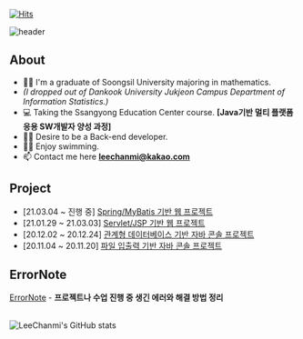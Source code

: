 
  [![Hits](https://hits.seeyoufarm.com/api/count/incr/badge.svg?url=https%3A%2F%2Fgithub.com%2Fiamleechanmi&count_bg=%239055A2&title_bg=%235C196B&icon=android.svg&icon_color=%23FFFFF3&title=hits&edge_flat=false)](https://hits.seeyoufarm.com)

![header](https://capsule-render.vercel.app/api?type=rect&color=gradient&height=50&section=header&text=Hi%20there👋%20I'm%20Lee%20Chanmi&fontSize=20)
## About
- 👩‍🎓 I'm a graduate of Soongsil University majoring in mathematics. 
- *(I dropped out of Dankook University Jukjeon Campus Department of Information Statistics.)*
- 💻 Taking the Ssangyong Education Center course. **[Java기반 멀티 플랫폼 응용 SW개발자 양성 과정]**
- 👩‍💻 Desire to be a Back-end developer.
- 🏊‍♀ Enjoy swimming. 
- 📫  Contact me here **leechanmi@kakao.com**

## Project
- [21.03.04 ~ 진행 중] [Spring/MyBatis 기반 웹 프로젝트](https://github.com/iamleechanmi/SsangYongLivingProject)
- [21.01.29 ~ 21.03.03] [Servlet/JSP 기반 웹 프로젝트](https://github.com/iamleechanmi/SsangYongBangProject)
- [20.12.02 ~ 20.12.24] [관계형 데이터베이스 기반 자바 콘솔 프로젝트](https://github.com/iamleechanmi/eduCenterTeamProject)
- [20.11.04 ~ 20.11.20] [파일 입출력 기반 자바 콘솔 프로젝트](https://github.com/iamleechanmi/usedGardenTeamProject)

## ErrorNote
[ErrorNote](https://github.com/iamleechanmi/errorNote) - **프로젝트나 수업 진행 중 생긴 에러와 해결 방법 정리** <br><br>

![LeeChanmi's GitHub stats](https://github-readme-stats.vercel.app/api?username=iamleechanmi&theme=graywhite&show_icons=true)

<!--
**iamleechanmi/iamleechanmi** is a ✨ _special_ ✨ repository because its `README.md` (this file) appears on your GitHub profile
- 🔭 I’m currently working on ...
- 🌱 I’m currently learning ...
- 👯 I’m looking to collaborate on ...
- 🤔 I’m looking for help with ...
- 💬 Ask me about ...
- 📫 How to reach me: ...
- 😄 Pronouns: ...
- ⚡ Fun fact: ...
-->
